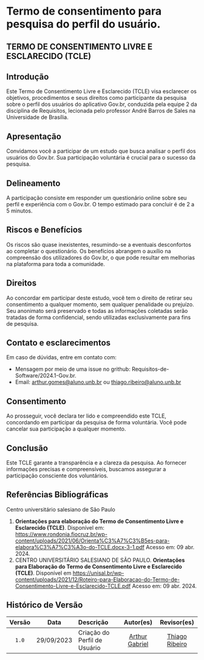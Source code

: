 # Termo de consentimento para pesquisa do perfil do usuário.

## TERMO DE CONSENTIMENTO LIVRE E ESCLARECIDO (TCLE)

## Introdução

Este Termo de Consentimento Livre e Esclarecido (TCLE) visa esclarecer os objetivos, procedimentos e seus direitos como participante da pesquisa sobre o perfil dos usuários do aplicativo Gov.br, conduzida pela equipe 2 da disciplina de Requisitos, lecionada pelo professor André Barros de Sales na Universidade de Brasília.

## Apresentação

Convidamos você a participar de um estudo que busca analisar o perfil dos usuários do Gov.br. Sua participação voluntária é crucial para o sucesso da pesquisa.

## Delineamento
A participação consiste em responder um questionário online sobre seu perfil e experiência com o Gov.br. O tempo estimado para concluir é de 2 a 5 minutos.

## Riscos e Benefícios
Os riscos são quase inexistentes, resumindo-se a eventuais desconfortos ao completar o questionário. Os benefícios abrangem o auxílio na compreensão dos utilizadores do Gov.br, o que pode resultar em melhorias na plataforma para toda a comunidade.

## Direitos
Ao concordar em participar deste estudo, você tem o direito de retirar seu consentimento a qualquer momento, sem qualquer penalidade ou prejuízo. Seu anonimato será preservado e todas as informações coletadas serão tratadas de forma confidencial, sendo utilizadas exclusivamente para fins de pesquisa.

## Contato e esclarecimentos
Em caso de dúvidas, entre em contato com:
- Mensagem por meio de uma issue no grithub: Requisitos-de-Software/2024.1-Gov.br.
- Email: arthur.gomes@aluno.unb.br ou thiago.ribeiro@aluno.unb.br

## Consentimento
Ao prosseguir, você declara ter lido e compreendido este TCLE, concordando em participar da pesquisa de forma voluntária. Você pode cancelar sua participação a qualquer momento.

## Conclusão
Este TCLE garante a transparência e a clareza da pesquisa. Ao fornecer informações precisas e compreensíveis, buscamos assegurar a participação consciente dos voluntários.

## Referências Bibliográficas


Centro universitário salesiano de São Paulo
1. **Orientações para elaboração do Termo de Consentimento Livre e Esclarecido (TCLE)**. Disponível em: <https://www.rondonia.fiocruz.br/wp-content/uploads/2021/06/Orienta%C3%A7%C3%B5es-para-elabora%C3%A7%C3%A3o-do-TCLE.docx-3-1.pdf>   Acesso em: 09 abr. 2024.
2. CENTRO UNIVERSITÁRIO SALESIANO DE SÃO PAULO. **Orientações para Elaboração do Termo de Consentimento Livre e Esclarecido (TCLE)**. Disponível em <https://unisal.br/wp-content/uploads/2021/12/Roteiro-para-Elaboracao-do-Termo-de-Consentimento-Livre-e-Esclarecido-TCLE.pdf> Acesso em: 09 abr. 2024.

##  Histórico de Versão
 | Versão |    Data    | Descrição                    |                                                 Autor(es)                                                 |                  Revisor(es)                   |
 | :----: | :--------: | :--------------------------- | :-------------------------------------------------------------------------------------------------------: | :--------------------------------------------: |
 | `1.0`  | 29/09/2023 | Criação do Perfil de Usuário | [Arthur Gabriel](https://github.com/ArthurGabrieel) | [Thiago Ribeiro](https://github.com/ArthurGabrieel) |

